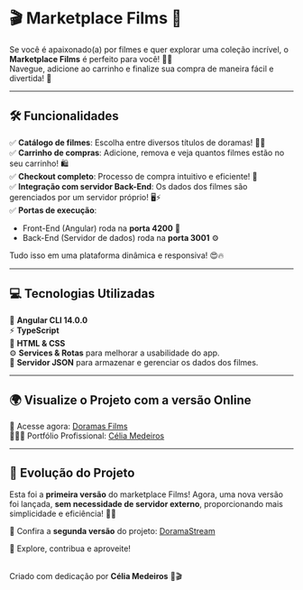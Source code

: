 # 🎬 Marketplace Films 🚀

Se você é apaixonado(a) por filmes e quer explorar uma coleção incrível, o **Marketplace Films** é perfeito para você! 🎥💖<br>
Navegue, adicione ao carrinho e finalize sua compra de maneira fácil e divertida! 🌟

---

## 🛠️ Funcionalidades

✅ **Catálogo de filmes**: Escolha entre diversos títulos de doramas! 🍿💖  
✅ **Carrinho de compras**: Adicione, remova e veja quantos filmes estão no seu carrinho! 🛍️  
✅ **Checkout completo**: Processo de compra intuitivo e eficiente! 🚀  
✅ **Integração com servidor Back-End**: Os dados dos filmes são gerenciados por um servidor próprio! 🖥️⚡  
✅ **Portas de execução**:
   - Front-End (Angular) roda na **porta 4200** 🚀  
   - Back-End (Servidor de dados) roda na **porta 3001** ⚙️  

Tudo isso em uma plataforma dinâmica e responsiva! 😍🔥

---

## 💻 Tecnologias Utilizadas

🚀 **Angular CLI 14.0.0**  
⚡ **TypeScript**<br>
🎨 **HTML & CSS**  
⚙️ **Services & Rotas** para melhorar a usabilidade do app.  
📡 **Servidor JSON** para armazenar e gerenciar os dados dos filmes.  

---

## 🌍 Visualize o Projeto com a versão Online
🔗 Acesse agora: [Doramas Films](https://tiexperient-doramas-films.netlify.app/)  
👩🏼‍💻 Portfólio Profissional: [Célia Medeiros](https://ti-experient.netlify.app/)  

---

## 🔄 Evolução do Projeto

Esta foi a **primeira versão** do marketplace Films! Agora, uma nova versão foi lançada, **sem necessidade de servidor externo**, proporcionando mais simplicidade e eficiência! 🚀✨

🔗 Confira a **segunda versão** do projeto: [DoramaStream](https://github.com/tiexperient/doramas-films)  

📢 Explore, contribua e aproveite!<br><br> 

Criado com dedicação por **Célia Medeiros** 💛🎬